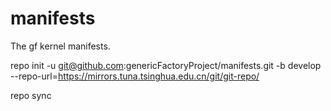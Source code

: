 # manifests
The gf kernel manifests.

repo init -u git@github.com:genericFactoryProject/manifests.git -b develop --repo-url=https://mirrors.tuna.tsinghua.edu.cn/git/git-repo/

repo sync
